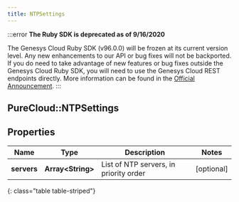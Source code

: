```yaml
---
title: NTPSettings
---
```


:::error
**The Ruby SDK is deprecated as of 9/16/2020**

The Genesys Cloud Ruby SDK (v96.0.0) will be frozen at its current version level. Any new enhancements to our API or bug fixes will not be backported. If you do need to take advantage of new features or bug fixes outside the Genesys Cloud Ruby SDK, you will need to use the Genesys Cloud REST endpoints directly. More information can be found in the [Official Announcement](https://developer.mypurecloud.com/forum/t/announcement-genesys-cloud-ruby-sdk-end-of-life/8850).
:::


## PureCloud::NTPSettings

## Properties

|Name | Type | Description | Notes|
|------------ | ------------- | ------------- | -------------|
| **servers** | **Array&lt;String&gt;** | List of NTP servers, in priority order | [optional] |
{: class="table table-striped"}


